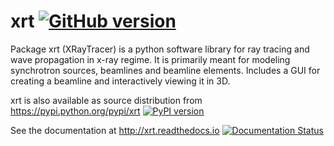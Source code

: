 # xrt [![GitHub version](https://badge.fury.io/gh/kklmn%2Fxrt.svg)](https://badge.fury.io/gh/kklmn%2Fxrt)

Package xrt (XRayTracer) is a python software library for ray tracing and wave
propagation in x-ray regime. It is primarily meant for modeling synchrotron
sources, beamlines and beamline elements. Includes a GUI for creating a
beamline and interactively viewing it in 3D.

xrt is also available as source distribution from
https://pypi.python.org/pypi/xrt
[![PyPI version](https://badge.fury.io/py/xrt.svg)](https://badge.fury.io/py/xrt)

See the documentation at http://xrt.readthedocs.io 
[![Documentation Status](https://readthedocs.org/projects/xrt/badge/?version=latest)](http://xrt.readthedocs.io/?badge=latest)
